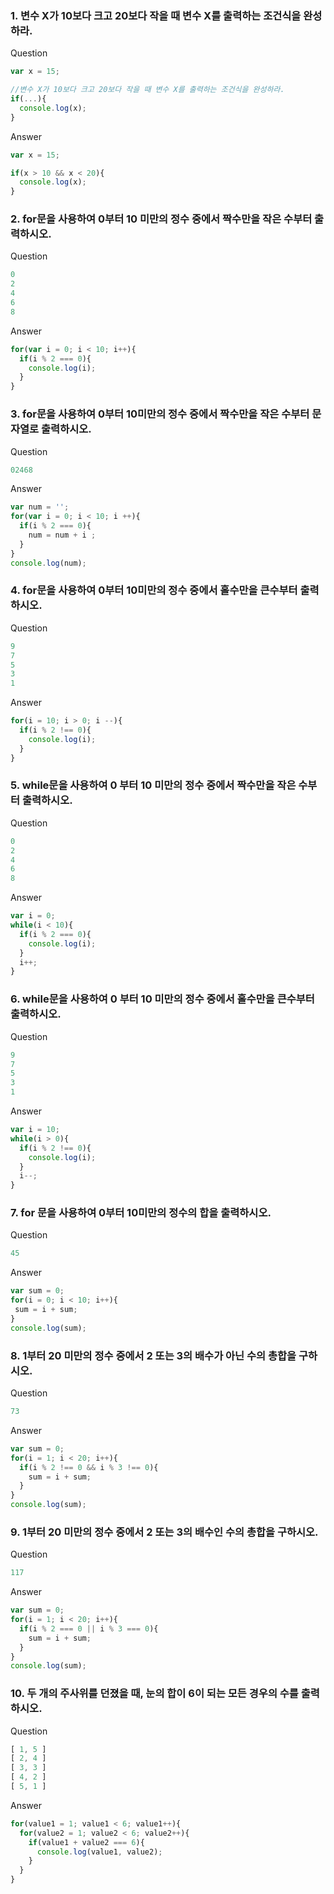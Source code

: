 ### 1. 변수 X가 10보다 크고 20보다 작을 때 변수 X를 출력하는 조건식을 완성하라.

Question
```js
var x = 15;

//변수 X가 10보다 크고 20보다 작을 때 변수 X를 출력하는 조건식을 완성하라.
if(...){
  console.log(x);
}
```
Answer
```js
var x = 15;

if(x > 10 && x < 20){
  console.log(x);
}
```

### 2. for문을 사용하여 0부터 10 미만의 정수 중에서 짝수만을 작은 수부터 출력하시오.

Question
```js
0
2
4
6
8
```
Answer
```js
for(var i = 0; i < 10; i++){
  if(i % 2 === 0){
    console.log(i);
  }
}
```

### 3. for문을 사용하여 0부터 10미만의 정수 중에서 짝수만을 작은 수부터 문자열로 출력하시오.

Question
```js
02468
```
Answer
```js
var num = '';
for(var i = 0; i < 10; i ++){
  if(i % 2 === 0){
    num = num + i ;
  }
}
console.log(num);
```

### 4. for문을 사용하여 0부터 10미만의 정수 중에서 홀수만을 큰수부터 출력하시오.

Question
```js
9
7
5
3
1
```
Answer
```js
for(i = 10; i > 0; i --){
  if(i % 2 !== 0){
    console.log(i);
  }
}
```

### 5. while문을 사용하여 0 부터 10 미만의 정수 중에서 짝수만을 작은 수부터 출력하시오.

Question
```js
0
2
4
6
8
```
Answer
```js
var i = 0;
while(i < 10){
  if(i % 2 === 0){
    console.log(i);
  }
  i++;
}

```

### 6. while문을 사용하여 0 부터 10 미만의 정수 중에서 홀수만을 큰수부터 출력하시오.

Question
```js
9
7
5
3
1
```
Answer
```js
var i = 10;
while(i > 0){
  if(i % 2 !== 0){
    console.log(i);
  }
  i--;
}
```

### 7. for 문을 사용하여 0부터 10미만의 정수의 합을 출력하시오.

Question
```js
45
```
Answer
```js
var sum = 0;
for(i = 0; i < 10; i++){
 sum = i + sum;
}
console.log(sum);
```

### 8. 1부터 20 미만의 정수 중에서 2 또는 3의 배수가 아닌 수의 총합을 구하시오.

Question
```js
73
```
Answer
```js
var sum = 0;
for(i = 1; i < 20; i++){
  if(i % 2 !== 0 && i % 3 !== 0){
    sum = i + sum;
  }
}
console.log(sum);
```

### 9. 1부터 20 미만의 정수 중에서 2 또는 3의 배수인 수의 총합을 구하시오.

Question
```js
117
```
Answer
```js
var sum = 0;
for(i = 1; i < 20; i++){
  if(i % 2 === 0 || i % 3 === 0){
    sum = i + sum;
  }
}
console.log(sum);
```

### 10. 두 개의 주사위를 던졌을 때, 눈의 합이 6이 되는 모든 경우의 수를 출력하시오.

Question
```js
[ 1, 5 ]
[ 2, 4 ]
[ 3, 3 ]
[ 4, 2 ]
[ 5, 1 ]
```
Answer
```js
for(value1 = 1; value1 < 6; value1++){
  for(value2 = 1; value2 < 6; value2++){
    if(value1 + value2 === 6){
      console.log(value1, value2);
    }
  }
}
```


